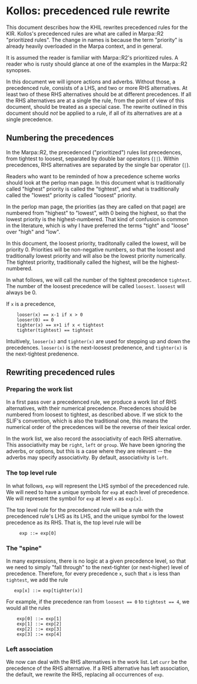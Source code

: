 # Kollos: precedenced rule rewrite

This document describes how the KHIL rewrites
precedenced rules for the KIR.
Kollos's precedenced rules are what are called
in Marpa::R2 "prioritized rules".
The change in names is because
the term "priority" is already heavily overloaded in
the Marpa context, and in general.

It is assumed the reader is familiar with Marpa::R2's
prioritized rules.
A reader who is rusty should glance at one of the
examples in the Marpa::R2 synopses.

In this document we will ignore actions and adverbs.
Without those,
a precedenced rule, consists of a LHS,
and two or more RHS alternatives.
At least two of these RHS alternatives should be
at different precedences.
If all the RHS alternatives are at a single
the rule, from the point of view of this document,
should be treated as a special case.
The rewrite outlined in this document should *not*
be applied to a rule, if all of its alternatives
are at a single precedence.

## Numbering the precedences

In the Marpa::R2, the precedenced ("prioritized")
rules list precedences, from tightest to loosest,
separated by double bar
operators (`||`).
Within precedences, RHS alternatives are separated
by the single bar operator (`|`).

Readers who want to be reminded of how a precedence
scheme works should look at the perlop man page.
In this document what is traditionally called "highest"
priority is called the "tightest",
and what is traditionally called the "lowest" priority
is called "loosest" priority.

In the perlop man page, the priorities (as they are
called on that page) are numbered from
"highest" to "lowest", with 0 being the highest,
so that the lowest priority is the highest-numbered.
That kind of confusion is common in the literature,
which is why I have preferred the terms "tight" and
"loose" over "high" and "low".

In this document,
the loosest priority,
traditonally called the lowest,
will be priority 0.
Priorities will be non-negative numbers,
so that the loosest and traditionally lowest priority
and will also
be the lowest priority numerically.
The tightest priority,
traditionally called the highest,
will be the highest-numbered.

In what follows, we will call the number
of the tightest precedence `tightest`.
The number of the loosest precedence will
be called `loosest`.
`loosest` will always be 0.

If `x` is a precedence,
```
    looser(x) == x-1 if x > 0
    looser(0) == 0
    tighter(x) == x+1 if x < tightest
    tighter(tightest) == tightest
```
Intuitively,
`looser(x)` and `tighter(x)` are
used for stepping up and down the
precedences.
`looser(x)` is the
next-loosest predenence,
and `tighter(x)` is the
next-tightest predenence.

## Rewriting precedenced rules

### Preparing the work list

In a first pass over a precedenced rule,
we produce a work list
of RHS alternatives, with their numerical precedence.
Precedences should be numbered from loosest
to tightest, as described above.
If we stick to the SLIF's convention,
which is also the traditional one,
this means the numerical
order of the precedences
will be the reverse of their lexical order.

In the work list,
we also record the associativity of each RHS
alternative.
This associativity may be `right`, `left` or `group`.
We have been ignoring the adverbs, or options,
but this is a case where they are relevant --
the adverbs may specify associativity.
By default, associativity is `left`.

### The top level rule

In what follows, `exp` will represent the LHS symbol
of the precedenced rule.
We will need to have a unique symbols for 
`exp` at each level of precedence.
We will represent the symbol for `exp`
at level `x` as `exp[x]`.

The top level rule for the precedenced rule
will be a rule with the precedenced rule's LHS
as its LHS,
and the unique symbol for the lowest precedence
as its RHS.
That is, the top level rule will be
```
     exp ::= exp[0]
```

### The "spine"

In many expressions, there is no logic at a given
precedence level, so that we need to simply "fall through"
to the next-tighter (or next-higher) level of precedence.
Therefore, for every precedence `x`, such
that `x` is less than `tightest`, we
add the rule
```
   exp[x] ::= exp[tighter(x)]
```
For example, if the precedence ran from
`loosest == 0` to `tightest == 4`,
we would all the rules
```
    exp[0] ::= exp[1]
    exp[1] ::= exp[2]
    exp[2] ::= exp[3]
    exp[3] ::= exp[4]
```

### Left association

We now can deal with the RHS alternatives in the work list.
Let `curr` be the precedence of the RHS alternative.
If a RHS alternative has left association, the default,
we rewrite the RHS, replacing all occurrences of `exp`.

<!---
vim: expandtab shiftwidth=4
-->
